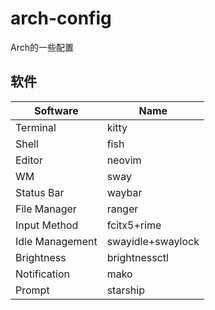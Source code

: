 # arch-config
Arch的一些配置

## 软件

| Software | Name |
| ---- | ---- |
| Terminal | kitty |
| Shell | fish |
| Editor | neovim |
| WM | sway |
| Status Bar | waybar |
| File Manager | ranger |
| Input Method | fcitx5+rime |
| Idle Management | swayidle+swaylock |
| Brightness | brightnessctl |
| Notification | mako |
| Prompt | starship |
